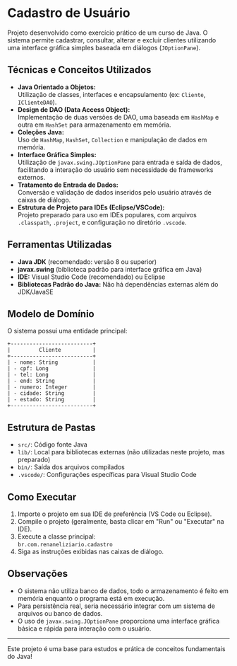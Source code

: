 # Cadastro de Usuário

Projeto desenvolvido como exercício prático de um curso de Java. O sistema permite cadastrar, consultar, alterar e excluir clientes utilizando uma interface gráfica simples baseada em diálogos (`JOptionPane`).

## Técnicas e Conceitos Utilizados

- **Java Orientado a Objetos:**  
  Utilização de classes, interfaces e encapsulamento (ex: `Cliente`, `IClienteDAO`).
- **Design de DAO (Data Access Object):**  
  Implementação de duas versões de DAO, uma baseada em `HashMap` e outra em `HashSet` para armazenamento em memória.
- **Coleções Java:**  
  Uso de `HashMap`, `HashSet`, `Collection` e manipulação de dados em memória.
- **Interface Gráfica Simples:**  
  Utilização de `javax.swing.JOptionPane` para entrada e saída de dados, facilitando a interação do usuário sem necessidade de frameworks externos.
- **Tratamento de Entrada de Dados:**  
  Conversão e validação de dados inseridos pelo usuário através de caixas de diálogo.
- **Estrutura de Projeto para IDEs (Eclipse/VSCode):**  
  Projeto preparado para uso em IDEs populares, com arquivos `.classpath`, `.project`, e configuração no diretório `.vscode`.

## Ferramentas Utilizadas

- **Java JDK** (recomendado: versão 8 ou superior)
- **javax.swing** (biblioteca padrão para interface gráfica em Java)
- **IDE:** Visual Studio Code (recomendado) ou Eclipse
- **Bibliotecas Padrão do Java:** Não há dependências externas além do JDK/JavaSE

## Modelo de Domínio

O sistema possui uma entidade principal:

```
+--------------------------+
|         Cliente          |
+--------------------------+
| - nome: String           |
| - cpf: Long              |
| - tel: Long              |
| - end: String            |
| - numero: Integer        |
| - cidade: String         |
| - estado: String         |
+--------------------------+
```

## Estrutura de Pastas

- `src/`: Código fonte Java
- `lib/`: Local para bibliotecas externas (não utilizadas neste projeto, mas preparado)
- `bin/`: Saída dos arquivos compilados
- `.vscode/`: Configurações específicas para Visual Studio Code

## Como Executar

1. Importe o projeto em sua IDE de preferência (VS Code ou Eclipse).
2. Compile o projeto (geralmente, basta clicar em "Run" ou "Executar" na IDE).
3. Execute a classe principal:  
   `br.com.renaneliziario.cadastro`
4. Siga as instruções exibidas nas caixas de diálogo.

## Observações

- O sistema não utiliza banco de dados, todo o armazenamento é feito em memória enquanto o programa está em execução.
- Para persistência real, seria necessário integrar com um sistema de arquivos ou banco de dados.
- O uso de `javax.swing.JOptionPane` proporciona uma interface gráfica básica e rápida para interação com o usuário.

---

Este projeto é uma base para estudos e prática de conceitos fundamentais do Java!